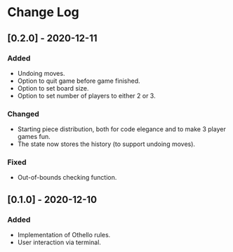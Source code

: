 # Change Log
## [0.2.0] - 2020-12-11

### Added

- Undoing moves.
- Option to quit game before game finished.
- Option to set board size.
- Option to set number of players to either 2 or 3.

### Changed

- Starting piece distribution, both for code elegance and to make 3 player games fun.
- The state now stores the history (to support undoing moves).

### Fixed

- Out-of-bounds checking function.

## [0.1.0] - 2020-12-10

### Added
- Implementation of Othello rules.
- User interaction via terminal.

